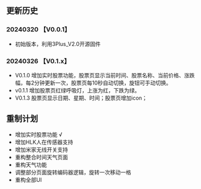 
## 更新历史

### 20240320 【V0.0.1】

- 初始版本，利用3Plus_V2.0开源固件

### 20240326 【V0.1.x】

- V0.1.0 增加实时股票功能，股票页显示当前时间、股票名称、当前价格、涨跌幅，每2分钟更新一次，股票页每10秒自动切换，旋钮可手动切换。
- v0.1.1 增加股票页红绿呼吸灯，上涨为红，下跌为绿。
- V0.1.3 股票页显示日期、星期、时间；股票页增加icon；

## 重制计划

- 增加实时股票功能 √
- 增加HLK人在传感器支持
- 增加米家无线开关支持
- 重构整合时间天气页面
- 重构天气功能
- 调整部分页面旋转编码器逻辑，旋转一次移动一格
- 重构全部UI

